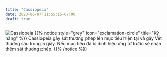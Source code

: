 ```yaml
---
title: "Cassiopeia"
date: 2023-06-07T11:55:15+07:00
draft: true
---
```

![Cassiopeia](https://storage.googleapis.com/www.publish.nocodesites.co.uk/prod/2542/files/b3c93c35d446145c89953be56f075159e315bd9335f938564d252e6e1b5bc6ac062589f21c7bc112633d7174099d1cef627bb022f5f14fec3f5b1b42b8e8e1a7.png)
{{% notice style="grey" icon="exclamation-circle" title="Kỹ năng" %}}
Cassiopeia gây sát thương phép lên mục tiêu hiện tại và gây Vết thương sâu trong 5 giây. Nếu mục tiêu đã bị dính hiệu ứng từ trước sẽ nhận thêm sát thương phép.
{{% /notice %}}